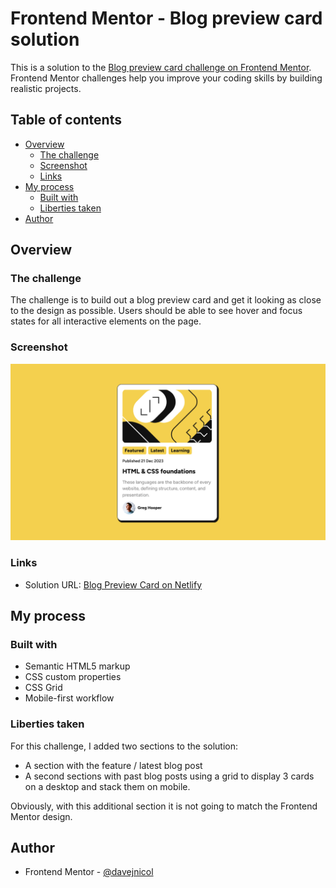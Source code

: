 # Frontend Mentor - Blog preview card solution

This is a solution to the [Blog preview card challenge on Frontend Mentor](https://www.frontendmentor.io/challenges/blog-preview-card-ckPaj01IcS). Frontend Mentor challenges help you improve your coding skills by building realistic projects.

## Table of contents

-   [Overview](#overview)
    -   [The challenge](#the-challenge)
    -   [Screenshot](#screenshot)
    -   [Links](#links)
-   [My process](#my-process)
    -   [Built with](#built-with)
    -   [Liberties taken](#liberties-taken)
-   [Author](#author)

## Overview

### The challenge

The challenge is to build out a blog preview card and get it looking as close to the design as possible. Users should be able to see hover and focus states for all interactive elements on the page.

### Screenshot

![](./design/screenshot.png)

### Links

-   Solution URL: [Blog Preview Card on Netlify](https://your-solution-url.com)

## My process

### Built with

-   Semantic HTML5 markup
-   CSS custom properties
-   CSS Grid
-   Mobile-first workflow

### Liberties taken

For this challenge, I added two sections to the solution:

-   A section with the feature / latest blog post
-   A second sections with past blog posts using a grid to display 3 cards on a desktop and stack them on mobile.

Obviously, with this additional section it is not going to match the Frontend Mentor design.

## Author

-   Frontend Mentor - [@davejnicol](https://www.frontendmentor.io/profile/davejnicol)

